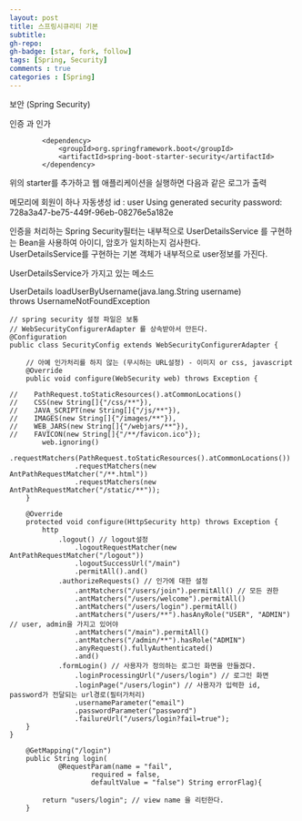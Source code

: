 ```yaml
---
layout: post
title: 스프링시큐리티 기본
subtitle: 
gh-repo: 
gh-badge: [star, fork, follow]
tags: [Spring, Security]
comments : true
categories : [Spring]
---
```


보안 (Spring Security)

인증 과 인가
~~~
		<dependency>
			<groupId>org.springframework.boot</groupId>
			<artifactId>spring-boot-starter-security</artifactId>
		</dependency>
~~~
위의 starter를 추가하고 웹 애플리케이션을 실행하면 다음과 같은 로그가 출력

메모리에 회원이 하나 자동생성
id : user
Using generated security password: 728a3a47-be75-449f-96eb-08276e5a182e

인증을 처리하는 Spring Security필터는 내부적으로 UserDetailsService 를 구현하는
Bean을 사용하여 아이디, 암호가 일치하는지 검사한다.  
UserDetailsService를 구현하는 기본 객체가 내부적으로 user정보를 가진다.  

UserDetailsService가 가지고 있는 메소드  
  
UserDetails loadUserByUsername(java.lang.String username)  
                        throws UsernameNotFoundException  
  
~~~
// spring security 설정 파일은 보통
// WebSecurityConfigurerAdapter 를 상속받아서 만든다.
@Configuration
public class SecurityConfig extends WebSecurityConfigurerAdapter {

    // 아예 인가처리를 하지 않는 (무시하는 URL설정) - 이미지 or css, javascript
    @Override
    public void configure(WebSecurity web) throws Exception {

//    PathRequest.toStaticResources().atCommonLocations()
//    CSS(new String[]{"/css/**"}),
//    JAVA_SCRIPT(new String[]{"/js/**"}),
//    IMAGES(new String[]{"/images/**"}),
//    WEB_JARS(new String[]{"/webjars/**"}),
//    FAVICON(new String[]{"/**/favicon.ico"});
        web.ignoring()
                .requestMatchers(PathRequest.toStaticResources().atCommonLocations())
                .requestMatchers(new AntPathRequestMatcher("/**.html"))
                .requestMatchers(new AntPathRequestMatcher("/static/**"));
    }

    @Override
    protected void configure(HttpSecurity http) throws Exception {
        http
            .logout() // logout설정
                .logoutRequestMatcher(new AntPathRequestMatcher("/logout"))
                .logoutSuccessUrl("/main")
                .permitAll().and()
            .authorizeRequests() // 인가에 대한 설정
                .antMatchers("/users/join").permitAll() // 모든 권한
                .antMatchers("/users/welcome").permitAll()
                .antMatchers("/users/login").permitAll()
                .antMatchers("/users/**").hasAnyRole("USER", "ADMIN") // user, admin을 가지고 있어야
                .antMatchers("/main").permitAll()
                .antMatchers("/admin/**").hasRole("ADMIN")
                .anyRequest().fullyAuthenticated()
                .and()
            .formLogin() // 사용자가 정의하는 로그인 화면을 만들겠다.
                .loginProcessingUrl("/users/login") // 로그인 화면
                .loginPage("/users/login") // 사용자가 입력한 id, password가 전달되는 url경로(필터가처리)
                .usernameParameter("email")
                .passwordParameter("password")
                .failureUrl("/users/login?fail=true");
    }
}

~~~


~~~
    @GetMapping("/login")
    public String login(
            @RequestParam(name = "fail",
                    required = false,
                    defaultValue = "false") String errorFlag){

        return "users/login"; // view name 을 리턴한다.
    }
~~~